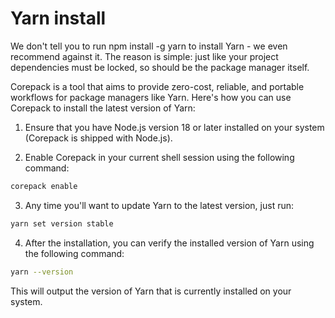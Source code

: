 # Yarn install

We don't tell you to run npm install -g yarn to install Yarn - we even recommend against it. The reason is simple: just like your project dependencies must be locked, so should be the package manager itself.

Corepack is a tool that aims to provide zero-cost, reliable, and portable workflows for package managers like Yarn. Here's how you can use Corepack to install the latest version of Yarn:

1. Ensure that you have Node.js version 18 or later installed on your system (Corepack is shipped with Node.js).

2. Enable Corepack in your current shell session using the following command:

```bash
corepack enable
```

3. Any time you'll want to update Yarn to the latest version, just run:

```bash
yarn set version stable
```

4. After the installation, you can verify the installed version of Yarn using the following command:

```bash
yarn --version
```

This will output the version of Yarn that is currently installed on your system.
